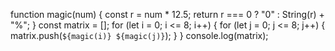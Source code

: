  function magic(num) {
     const r = num * 12.5;
     return r === 0 ? "0" : String(r) + "%";
 }
 const matrix = [];
 for (let i = 0; i <= 8; i++) {
     for (let j = 0; j <= 8; j++) {
         matrix.push(`${magic(i)} ${magic(j)}`);
     }
 }
 console.log(matrix);